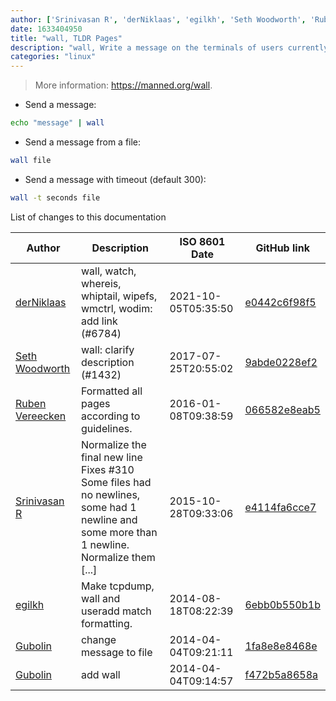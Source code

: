 ```yaml
---
author: ['Srinivasan R', 'derNiklaas', 'egilkh', 'Seth Woodworth', 'Ruben Vereecken', 'Gubolin']
date: 1633404950
title: "wall, TLDR Pages"
description: "wall, Write a message on the terminals of users currently logged in."
categories: "linux"
---
```

> More information: <https://manned.org/wall>.

- Send a message:

```bash
echo "message" | wall
```

- Send a message from a file:

```bash
wall file
```

- Send a message with timeout (default 300):

```bash
wall -t seconds file
```
List of changes to this documentation


Author | Description | ISO 8601 Date | GitHub link
------|-----|-----|-----
[derNiklaas](mailto:derNiklaas@users.noreply.github.com) | wall, watch, whereis, whiptail, wipefs, wmctrl, wodim: add link (#6784) | 2021-10-05T05:35:50 | [e0442c6f98f5](https://github.com/tldr-pages/tldr/commit/e0442c6f98f5e01ffc3acd1398249cf0a8a3673d)
[Seth Woodworth](mailto:seth@sethish.com) | wall: clarify description (#1432) | 2017-07-25T20:55:02 | [9abde0228ef2](https://github.com/tldr-pages/tldr/commit/9abde0228ef28997cfaaf65a3a35b6ddfa04f7e0)
[Ruben Vereecken](mailto:rubenvereecken@gmail.com) | Formatted all pages according to guidelines. | 2016-01-08T09:38:59 | [066582e8eab5](https://github.com/tldr-pages/tldr/commit/066582e8eab57bce9861cc8d379e158d61f1cc95)
[Srinivasan R](mailto:srinivasanr@gmail.com) | Normalize the final new line Fixes #310 Some files had no newlines, some had 1 newline and some more than 1 newline. Normalize them [...] | 2015-10-28T09:33:06 | [e4114fa6cce7](https://github.com/tldr-pages/tldr/commit/e4114fa6cce7339425809afef817b06e872d7ca7)
[egilkh](mailto:egilkh@gmail.com) | Make tcpdump, wall and useradd match formatting. | 2014-08-18T08:22:39 | [6ebb0b550b1b](https://github.com/tldr-pages/tldr/commit/6ebb0b550b1b4c430bc47c0f91f02bee996bdcad)
[Gubolin](mailto:gubolin@fantasymail.de) | change message to file | 2014-04-04T09:21:11 | [1fa8e8e8468e](https://github.com/tldr-pages/tldr/commit/1fa8e8e8468e659fbbb7cd735c7277a37bf7813d)
[Gubolin](mailto:gubolin@fantasymail.de) | add wall | 2014-04-04T09:14:57 | [f472b5a8658a](https://github.com/tldr-pages/tldr/commit/f472b5a8658abfee43b7235f5fff727822327f63)

